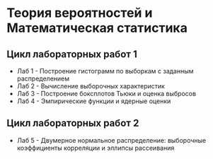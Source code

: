 # Теория вероятностей и Математическая статистика

## Цикл лабораторных работ 1

- Лаб 1 - Построение гистограмм по выборкам с заданным распределением
- Лаб 2 - Вычисление выборочных характеристик
- Лаб 3 - Построение боксплотов Тьюки и оценка выбросов
- Лаб 4 - Эмпирические функции и ядерные оценки

## Цикл лабораторных работ 2

- Лаб 5 - Двумерное нормальное распределение: выборочные коэффициенты корреляции и эллипсы рассеивания
